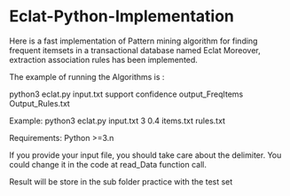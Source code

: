 # Eclat-Python-Implementation
Here is a fast implementation of Pattern mining algorithm for finding frequent itemsets in a transactional database named Eclat
 Moreover, extraction association rules has been implemented. 

The example of running the Algorithms is :

python3 eclat.py input.txt support confidence output_FreqItems Output_Rules.txt 

Example: python3 eclat.py input.txt 3 0.4 items.txt rules.txt

Requirements:
Python >=3.n

If you provide your input file, you should take care about the delimiter. You could change it in the code at read_Data function call.

Result will be store in the sub folder practice with the test set 